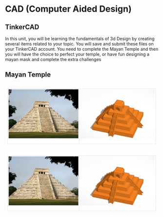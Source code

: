# CAD (Computer Aided Design)
## TinkerCAD
In this unit, you will be learning the fundamentals of 3d Design by creating several items related to your topic. 
You will save and submit these files on your TinkerCAD account. You need to complete the Mayan Temple and then you will have the choice to perfect your temple, or have fun designing a mayan mask and complete the extra challenges

## Mayan Temple
<img src="./img/MayanTemple1.jpg">

![Picture of mayan temple end product](./img/MayanTemple1.jpg)
